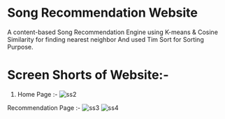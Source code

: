 # Song Recommendation Website
A content-based Song Recommendation Engine using K-means &amp; Cosine Similarity for finding nearest neighbor And used Tim Sort for Sorting Purpose.
# Screen Shorts of Website:-

1. Home Page :-
![ss2](https://user-images.githubusercontent.com/86233386/170850581-9aca9933-15e2-4397-be29-0c3f6dd77706.png)

Recommendation Page :-
![ss3](https://user-images.githubusercontent.com/86233386/170850589-8208ee01-3840-42aa-b79c-93d594010ea4.png)
![ss4](https://user-images.githubusercontent.com/86233386/170850592-abadd7b6-0497-4695-87c2-6558a37a68c9.png)
